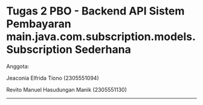 # Tugas 2 PBO - Backend API Sistem Pembayaran main.java.com.subscription.models.Subscription Sederhana

Anggota:

Jeaconia Elfrida Tiono (2305551094)

Revito Manuel Hasudungan Manik (2305551130)

---
